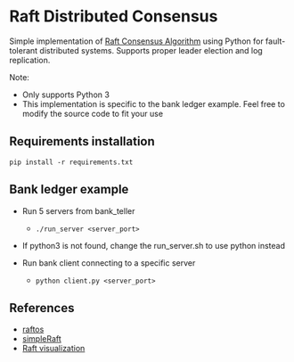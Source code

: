 # Raft Distributed Consensus
Simple implementation of [Raft Consensus Algorithm](raft.github.io) using Python for fault-tolerant distributed systems. Supports proper leader election and log replication.

Note: 
- Only supports Python 3
- This implementation is specific to the bank ledger example. Feel free to modify the source code to fit your use

## Requirements installation
`pip install -r requirements.txt`

## Bank ledger example

- Run 5 servers from bank_teller

  - `./run_server <server_port>`

- If python3 is not found, change the run_server.sh to use python instead

- Run bank client connecting to a specific server

  - `python client.py <server_port>`

## References
- [raftos](https://github.com/zhebrak/raftos)
- [simpleRaft](https://github.com/streed/simpleRaft/tree/master/simpleRaft)
- [Raft visualization](http://thesecretlivesofdata.com/raft/)
